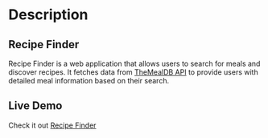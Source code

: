 # Description

## Recipe Finder

Recipe Finder is a web application that allows users to search for meals and discover recipes. It fetches data from [TheMealDB API](https://www.themealdb.com/api.php) to provide users with detailed meal information based on their search.

## Live Demo

Check it out [Recipe Finder](https://japellido-recipe-finder.netlify.app/)
